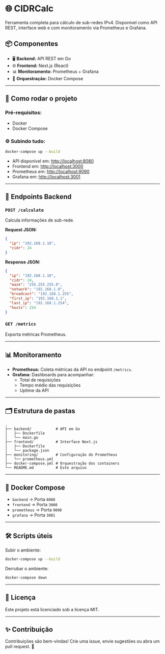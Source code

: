 

# 🌐 CIDRCalc

Ferramenta completa para cálculo de sub-redes IPv4. Disponível como API REST, interface web e com monitoramento via Prometheus e Grafana.

## 📦 Componentes

- 🖥️ **Backend:** API REST em Go
- 🌐 **Frontend:** Next.js (React)
- 📊 **Monitoramento:** Prometheus + Grafana
- 🐳 **Orquestração:** Docker Compose

---

## 🚀 Como rodar o projeto

### Pré-requisitos:
- Docker
- Docker Compose

### ⚙️ Subindo tudo:

```bash
docker-compose up --build
```

- API disponível em: [http://localhost:8080](http://localhost:8080)
- Frontend em: [http://localhost:3000](http://localhost:3000)
- Prometheus em: [http://localhost:9090](http://localhost:9090)
- Grafana em: [http://localhost:3001](http://localhost:3001)

---

## 🔗 Endpoints Backend

### `POST /calculate`
Calcula informações de sub-rede.

**Request JSON:**
```json
{
  "ip": "192.168.1.10",
  "cidr": 24
}
```

**Response JSON:**
```json
{
  "ip": "192.168.1.10",
  "cidr": 24,
  "mask": "255.255.255.0",
  "network": "192.168.1.0",
  "broadcast": "192.168.1.255",
  "first_ip": "192.168.1.1",
  "last_ip": "192.168.1.254",
  "hosts": 254
}
```

### `GET /metrics`
Exporta métricas Prometheus.

---

## 📊 Monitoramento

- **Prometheus:** Coleta métricas da API no endpoint `/metrics`.
- **Grafana:** Dashboards para acompanhar:
  - Total de requisições
  - Tempo médio das requisições
  - Uptime da API

---

## 🗂️ Estrutura de pastas

```
.
├── backend/           # API em Go
│   ├── Dockerfile
│   └── main.go
├── frontend/          # Interface Next.js
│   ├── Dockerfile
│   └── package.json
├── monitoring/        # Configuração do Prometheus
│   └── prometheus.yml
├── docker-compose.yml # Orquestração dos containers
└── README.md          # Este arquivo
```

---

## 🐳 Docker Compose

- `backend` → Porta `8080`
- `frontend` → Porta `3000`
- `prometheus` → Porta `9090`
- `grafana` → Porta `3001`

---

## 🛠️ Scripts úteis

Subir o ambiente:

```bash
docker-compose up --build
```

Derrubar o ambiente:

```bash
docker-compose down
```

---

## 📜 Licença

Este projeto está licenciado sob a licença MIT.

---

## ✨ Contribuição

Contribuições são bem-vindas! Crie uma issue, envie sugestões ou abra um pull request. 💪